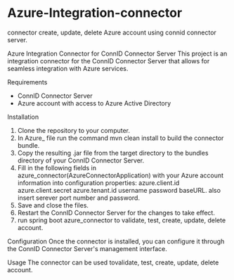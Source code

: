 # Azure-Integration-connector
connector create, update, delete Azure account using connid connector server.

Azure Integration Connector for ConnID Connector Server
This project is an integration connector for the ConnID Connector Server that allows for seamless integration with Azure services.

Requirements
* ConnID Connector Server
* Azure account with access to Azure Active Directory 

Installation
1. Clone the repository to your computer.
2. In Azure_ file run the command mvn clean install to build the connector bundle.
3. Copy the resulting .jar file from the target directory to the bundles directory of your ConnID Connector Server.
4. Fill in the following fields in azure_connector(AzureConnectorApplication) with your Azure account information into configuration properties:
    azure.client.id
    azure.client.secret
    azure.tenant.id 
    username
    password
    baseURL.
    also insert serever port number and password.
5. Save and close the files.
6. Restart the ConnID Connector Server for the changes to take effect.
7. run spring boot azure_connector to validate, test, create, update, delete account.
  
  

Configuration
Once the connector is installed, you can configure it through the ConnID Connector Server's management interface.

Usage
The connector can be used tovalidate, test, create, update, delete account.

